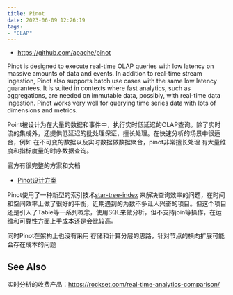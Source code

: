 ```yaml
---
title: Pinot
date: 2023-06-09 12:26:19
tags: 
- "OLAP"
---
```


- https://github.com/apache/pinot

Pinot is designed to execute real-time OLAP queries with low latency on massive amounts of data and events. In addition to real-time stream ingestion, Pinot also supports batch use cases with the same low latency guarantees. It is suited in contexts where fast analytics, such as aggregations, are needed on immutable data, possibly, with real-time data ingestion. Pinot works very well for querying time series data with lots of dimensions and metrics.

Point被设计为在大量的数据和事件中，执行实时低延迟的OLAP查询。除了实时流的集成外，还提供低延迟的批处理保证，擅长处理。在快速分析的场景中很适合，例如 在不可变的数据以及实时数据做数据聚合，pinot非常擅长处理 有大量维度和指标度量的时序数据查询。

官方有很完整的方案和文档

- [Pinot设计方案](https://docs.pinot.apache.org/developers/design-documents)

Pinot使用了一种新型的索引技术[star-tree-index](https://docs.pinot.apache.org/basics/indexing/star-tree-index) 来解决查询效率的问题，在时间和空间效率上做了很好的平衡，近期遇到的为数不多让人兴奋的项目。但这个项目还是引入了Table等一系列概念，使用SQL来做分析，但不支持join等操作，在运维和可靠性方面上手成本还是会比较高。

同时Pinot在架构上也没有采用 存储和计算分层的思路，针对节点的横向扩展可能会存在成本的问题


## See Also
实时分析的收费产品：https://rockset.com/real-time-analytics-comparison/